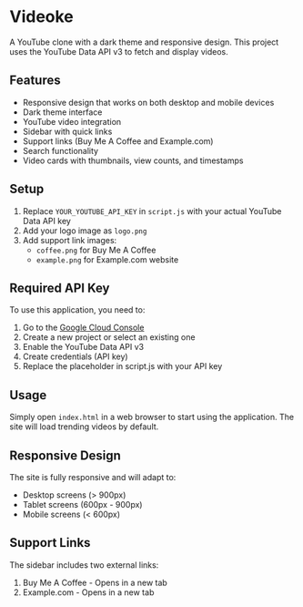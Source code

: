 # Videoke

A YouTube clone with a dark theme and responsive design. This project uses the YouTube Data API v3 to fetch and display videos.

## Features

- Responsive design that works on both desktop and mobile devices
- Dark theme interface
- YouTube video integration
- Sidebar with quick links
- Support links (Buy Me A Coffee and Example.com)
- Search functionality
- Video cards with thumbnails, view counts, and timestamps

## Setup

1. Replace `YOUR_YOUTUBE_API_KEY` in `script.js` with your actual YouTube Data API key
2. Add your logo image as `logo.png`
3. Add support link images:
   - `coffee.png` for Buy Me A Coffee
   - `example.png` for Example.com website

## Required API Key

To use this application, you need to:
1. Go to the [Google Cloud Console](https://console.cloud.google.com/)
2. Create a new project or select an existing one
3. Enable the YouTube Data API v3
4. Create credentials (API key)
5. Replace the placeholder in script.js with your API key

## Usage

Simply open `index.html` in a web browser to start using the application. The site will load trending videos by default.

## Responsive Design

The site is fully responsive and will adapt to:
- Desktop screens (> 900px)
- Tablet screens (600px - 900px)
- Mobile screens (< 600px)

## Support Links

The sidebar includes two external links:
1. Buy Me A Coffee - Opens in a new tab
2. Example.com - Opens in a new tab

